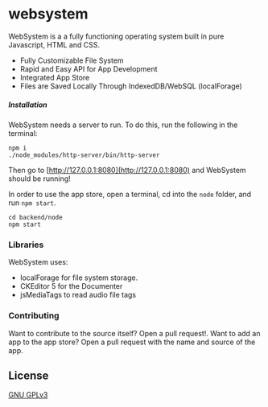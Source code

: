 # websystem
WebSystem is a a fully functioning operating system built in pure Javascript, HTML and CSS.

  - Fully Customizable File System
  - Rapid and Easy API for App Development
  - Integrated App Store
  - Files are Saved Locally Through IndexedDB/WebSQL (localForage)

##### Installation
WebSystem needs a server to run. To do this, run the following in the terminal:
```
npm i
./node_modules/http-server/bin/http-server
```
Then go to [http://127.0.0.1:8080](http://127.0.0.1:8080) and WebSystem should be running!

In order to use the app store, open a terminal, cd into the `node` folder, and run `npm start`.
```
cd backend/node
npm start
```

### Libraries
WebSystem uses:
- localForage for file system storage.
- CKEditor 5 for the Documenter
- jsMediaTags to read audio file tags


### Contributing
Want to contribute to the source itself? Open a pull request!.
Want to add an app to the app store? Open a pull request with the name and source of the app.

License
----
[GNU GPLv3](https://www.gnu.org/licenses/gpl-3.0.en.html "GNU GPLv3 License")
